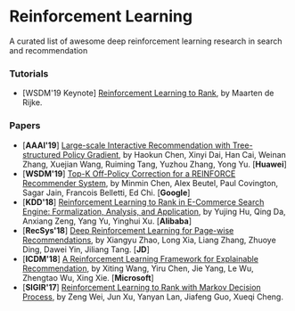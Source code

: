 # Reinforcement Learning
A curated list of awesome deep reinforcement learning research in search and recommendation

### Tutorials
+ [WSDM'19 Keynote] [Reinforcement Learning to Rank](https://dl.acm.org/citation.cfm?id=3291605), by Maarten de Rijke.

### Papers
+ [**AAAI'19**] [Large-scale Interactive Recommendation with Tree-structured Policy Gradient](https://arxiv.org/abs/1811.05869), by Haokun Chen, Xinyi Dai, Han Cai, Weinan Zhang, Xuejian Wang, Ruiming Tang, Yuzhou Zhang, Yong Yu. [**Huawei**]
+ [**WSDM'19**] [Top-K Off-Policy Correction for a REINFORCE Recommender System](https://arxiv.org/abs/1812.02353), by Minmin Chen, Alex Beutel, Paul Covington, Sagar Jain, Francois Belletti, Ed Chi. [**Google**]
+ [**KDD'18**] [Reinforcement Learning to Rank in E-Commerce Search Engine: Formalization, Analysis, and Application](https://arxiv.org/abs/1803.00710), by Yujing Hu, Qing Da, Anxiang Zeng, Yang Yu, Yinghui Xu. [**Alibaba**]
+ [**RecSys'18**] [Deep Reinforcement Learning for Page-wise Recommendations](https://arxiv.org/pdf/1805.02343.pdf), by Xiangyu Zhao, Long Xia, Liang Zhang, Zhuoye Ding, Dawei Yin, Jiliang Tang. [**JD**]
+ [**ICDM'18**] [A Reinforcement Learning Framework for Explainable Recommendation](https://www.microsoft.com/en-us/research/uploads/prod/2018/08/main.pdf), by Xiting Wang, Yiru Chen, Jie Yang, Le Wu, Zhengtao Wu, Xing Xie. [**Microsoft**]
+ [**SIGIR'17**] [Reinforcement Learning to Rank with Markov Decision Process](http://www.bigdatalab.ac.cn/~junxu/publications/SIGIR2017_RL_L2R.pdf), by Zeng Wei, Jun Xu, Yanyan Lan, Jiafeng Guo, Xueqi Cheng.
